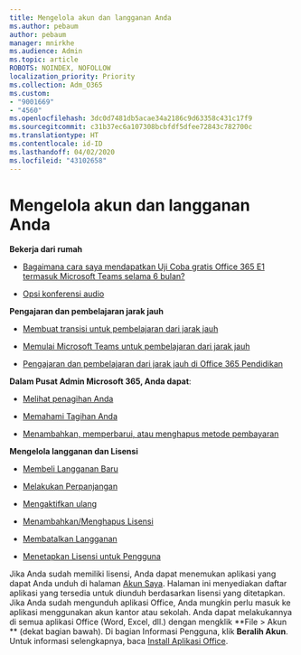 ```yaml
---
title: Mengelola akun dan langganan Anda
ms.author: pebaum
author: pebaum
manager: mnirkhe
ms.audience: Admin
ms.topic: article
ROBOTS: NOINDEX, NOFOLLOW
localization_priority: Priority
ms.collection: Adm_O365
ms.custom:
- "9001669"
- "4560"
ms.openlocfilehash: 3dc0d7481db5acae34a2186c9d63358c431c17f9
ms.sourcegitcommit: c31b37ec6a107308bcbfdf5dfee72843c782700c
ms.translationtype: HT
ms.contentlocale: id-ID
ms.lasthandoff: 04/02/2020
ms.locfileid: "43102658"
---
```

# <a name="manage-your-account-and-subscriptions"></a>Mengelola akun dan langganan Anda

**Bekerja dari rumah**
- [Bagaimana cara saya mendapatkan Uji Coba gratis Office 365 E1 termasuk Microsoft Teams selama 6 bulan?](https://docs.microsoft.com/MicrosoftTeams/e1-trial-license)

- [Opsi konferensi audio](https://docs.microsoft.com/alchemyinsights/options-for-audio-conferencing)

**Pengajaran dan pembelajaran jarak jauh**

- [Membuat transisi untuk pembelajaran dari jarak jauh](https://www.microsoft.com/education/remote-learning)

- [Memulai Microsoft Teams untuk pembelajaran dari jarak jauh](https://docs.microsoft.com/MicrosoftTeams/remote-learning-edu)

- [Pengajaran dan pembelajaran dari jarak jauh di Office 365 Pendidikan](https://docs.microsoft.com/MicrosoftTeams/remote-learning-edu)

**Dalam Pusat Admin Microsoft 365, Anda dapat**: 

- [Melihat penagihan Anda](https://docs.microsoft.com/microsoft-365/commerce/billing-and-payments/view-your-bill-or-invoice) 

- [Memahami Tagihan Anda](https://docs.microsoft.com/microsoft-365/commerce/billing-and-payments/understand-your-invoice)

- [Menambahkan, memperbarui, atau menghapus metode pembayaran](https://docs.microsoft.com/microsoft-365/commerce/billing-and-payments/add-update-or-remove-credit-card-or-bank-account)

**Mengelola langganan dan Lisensi** 

- [Membeli Langganan Baru](https://docs.microsoft.com/microsoft-365/commerce/subscriptions/upgrade-to-different-plan)

- [Melakukan Perpanjangan](https://docs.microsoft.com/microsoft-365/commerce/subscriptions/renew-your-subscription) 

- [Mengaktifkan ulang](https://docs.microsoft.com/microsoft-365/commerce/subscriptions/reactivate-your-subscription)

- [Menambahkan/Menghapus Lisensi](https://docs.microsoft.com/microsoft-365/commerce/licenses/buy-licenses)

- [Membatalkan Langganan](https://docs.microsoft.com/microsoft-365/commerce/subscriptions/cancel-your-subscription)

- [Menetapkan Lisensi untuk Pengguna](https://docs.microsoft.com/microsoft-365/admin/manage/assign-licenses-to-users)

Jika Anda sudah memiliki lisensi, Anda dapat menemukan aplikasi yang dapat Anda unduh di halaman [Akun Saya](https://portal.office.com/account/#installs). Halaman ini menyediakan daftar aplikasi yang tersedia untuk diunduh berdasarkan lisensi yang ditetapkan. Jika Anda sudah mengunduh aplikasi Office, Anda mungkin perlu masuk ke aplikasi menggunakan akun kantor atau sekolah. Anda dapat melakukannya di semua aplikasi Office (Word, Excel, dll.) dengan mengklik **File > Akun ** (dekat bagian bawah). Di bagian Informasi Pengguna, klik **Beralih Akun**. Untuk informasi selengkapnya, baca [Install Aplikasi Office](https://docs.microsoft.com/microsoft-365/admin/setup/install-applications). 
